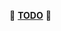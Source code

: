 🚧 **[TODO](https://docs.substrate.io/reference/how-to-guides/pallet-design/create-a-storage-structure/)** 🚧
